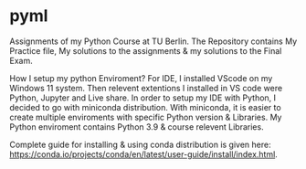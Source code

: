 # pyml
Assignments of my Python Course at TU Berlin. The Repository contains My Practice file, My solutions to the assignments & my solutions to the Final Exam.

How I setup my python Enviroment?
For IDE, I installed VScode on my Windows 11 system. Then relevent extentions I installed in VS code were Python, Jupyter and Live share. In order to setup my IDE with Python, I decided to go with miniconda distribution. With miniconda, it is easier to create multiple enviroments with specific Python version & Libraries. My Python enviroment contains Python 3.9 & course relevent Libraries. 

Complete guide for installing & using conda distribution is given here: https://conda.io/projects/conda/en/latest/user-guide/install/index.html.

